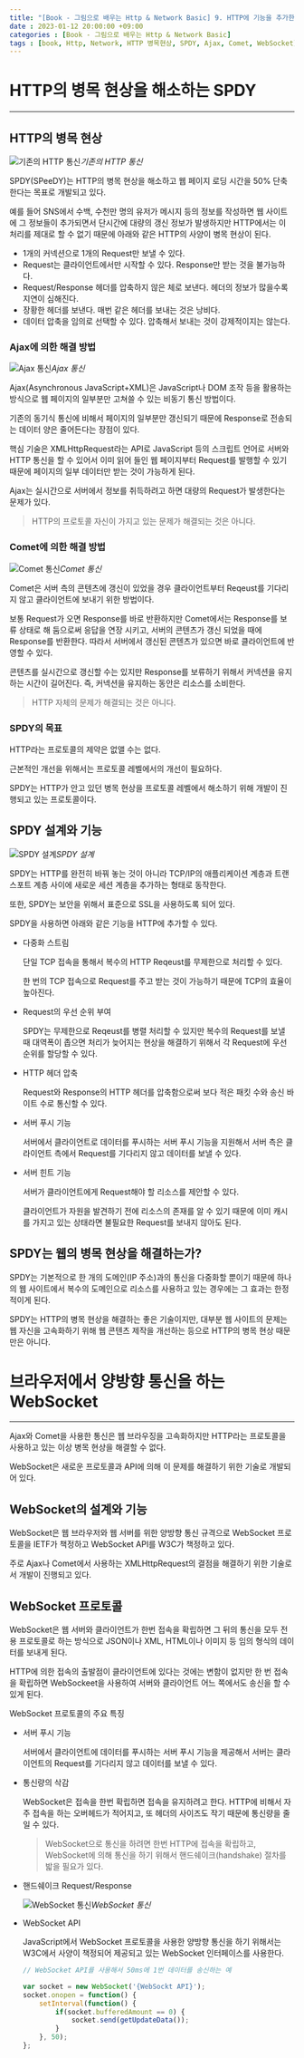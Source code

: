 ```yaml
---
title: "[Book - 그림으로 배우는 Http & Network Basic] 9. HTTP에 기능을 추가한 프로토콜"
date : 2023-01-12 20:00:00 +09:00
categories : [Book - 그림으로 배우는 Http & Network Basic]
tags : [book, Http, Network, HTTP 병목현상, SPDY, Ajax, Comet, WebSocket]
---
```


# HTTP의 병목 현상을 해소하는 SPDY

---

## HTTP의 병목 현상

![기존의 HTTP 통신](https://drive.google.com/thumbnail?id=1ZTZHiTm9TJQICKUoTprW10A73erJ-nKq&sz=w500)*기존의 HTTP 통신*

SPDY(SPeeDY)는 HTTP의 병목 현상을 해소하고 웹 페이지 로딩 시간을 50% 단축한다는 목표로 개발되고 있다.

예를 들어 SNS에서 수백, 수천만 명의 유저가 메시지 등의 정보를 작성하면 웹 사이트에 그 정보들이 추가되면서 단시간에 대량의 갱신 정보가 발생하지만 HTTP에서는 이 처리를 제대로 할 수 없기 때문에 아래와 같은 HTTP의 사양이 병목 현상이 된다.

- 1개의 커넥션으로 1개의 Request만 보낼 수 있다.
- Request는 클라이언트에서만 시작할 수 있다. Response만 받는 것을 불가능하다.
- Request/Response 헤더를 압축하지 않은 체로 보낸다. 헤더의 정보가 많을수록 지연이 심해진다.
- 장황한 헤더를 보낸다. 매번 같은 헤더를 보내는 것은 낭비다.
- 데이터 압축을 임의로 선택할 수 있다. 압축해서 보내는 것이 강제적이지는 않는다.

### Ajax에 의한 해결 방법

![Ajax 통신](https://drive.google.com/thumbnail?id=1QKTZGxQER_m2giSmRVws3P9RWJbPzDBZ&sz=w500)*Ajax 통신*

Ajax(Asynchronous JavaScript+XML)은 JavaScript나 DOM 조작 등을 활용하는 방식으로 웹 페이지의 일부분만 고쳐쓸 수 있는 비동기 통신 방법이다.

기존의 동기식 통신에 비해서 페이지의 일부분만 갱신되기 때문에 Response로 전송되는 데이터 양은 줄어든다는 장점이 있다.

핵심 기술은 XMLHttpRequest라는 API로 JavaScript 등의 스크립트 언어로 서버와 HTTP 통신을 할 수 있어서 이미 읽어 들인 웹 페이지부터 Request를 발행할 수 있기 때문에 페이지의 일부 데이터만 받는 것이 가능하게 된다.

Ajax는 실시간으로 서버에서 정보를 취득하려고 하면 대량의 Request가 발생한다는 문제가 있다.

> HTTP의 프로토콜 자신이 가지고 있는 문제가 해결되는 것은 아니다.

### Comet에 의한 해결 방법

![Comet 통신](https://drive.google.com/thumbnail?id=1xkmQjZPGDUiXPznCQOv2dwtVJw-Asgqf&sz=w500)*Comet 통신*

Comet은 서버 측의 콘텐츠에 갱신이 있었을 경우 클라이언트부터 Reqeust를 기다리지 않고 클라이언트에 보내기 위한 방법이다.

보통 Request가 오면 Response를 바로 반환하지만 Comet에서는 Response를 보류 상태로 해 둠으로써 응답을 연장 시키고, 서버의 콘텐츠가 갱신 되었을 때에 Response를 반환한다. 따라서 서버에서 갱신된 콘텐츠가 있으면 바로 클라이언트에 반영할 수 있다.

콘텐츠를 실시간으로 갱신할 수는 있지만 Response를 보류하기 위해서 커넥션을 유지하는 시간이 길어진다. 즉, 커넥션을 유지하는 동안은 리소스를 소비한다.

> HTTP 자체의 문제가 해결되는 것은 아니다.

### SPDY의 목표

HTTP라는 프로토콜의 제약은 없앨 수는 없다.

근본적인 개선을 위해서는 프로토콜 레벨에서의 개선이 필요하다.

SPDY는 HTTP가 안고 있던 병목 현상을 프로토콜 레벨에서 해소하기 위해 개발이 진행되고 있는 프로토콜이다.

## SPDY 설계와 기능

![SPDY 설계](https://drive.google.com/thumbnail?id=1d6FuJLDNHTcql4fF0wg0JCy_AHYZivFd&sz=w300)*SPDY 설계*

SPDY는 HTTP를 완전히 바꿔 놓는 것이 아니라 TCP/IP의 애플리케이션 계층과 트랜스포트 계층 사이에 새로운 세션 계층을 추가하는 형태로 동작한다.

또한, SPDY는 보안을 위해서 표준으로 SSL을 사용하도록 되어 있다.

SPDY을 사용하면 아래와 같은 기능을 HTTP에 추가할 수 있다.

- 다중화 스트림
    
    단일 TCP 접속을 통해서 복수의 HTTP Reqeust를 무제한으로 처리할 수 있다.
    
    한 번의 TCP 접속으로 Request를 주고 받는 것이 가능하기 때문에 TCP의 효율이 높아진다.
    
- Request의 우선 순위 부여
    
    SPDY는 무제한으로 Reqeust를 병렬 처리할 수 있지만 복수의 Request를 보낼 때 대역폭이 좁으면 처리가 늦어지는 현상을 해결하기 위해서 각 Request에 우선 순위를 할당할 수 있다.
    
- HTTP 헤더 압축
    
    Request와 Response의 HTTP 헤더를 압축함으로써 보다 적은 패킷 수와 송신 바이트 수로 통신할 수 있다.
    
- 서버 푸시 기능
    
    서버에서 클라이언트로 데이터를 푸시하는 서버 푸시 기능을 지원해서 서버 측은 클라이언트 측에서 Request를 기다리지 않고 데이터를 보낼 수 있다.
    
- 서버 힌트 기능
    
    서버가 클라이언트에게 Request해야 할 리소스를 제안할 수 있다.
    
    클라이언트가 자원을 발견하기 전에 리소스의 존재를 알 수 있기 때문에 이미 캐시를 가지고 있는 상태라면 불필요한 Request를 보내지 않아도 된다.
    

## SPDY는 웹의 병목 현상을 해결하는가?

SPDY는 기본적으로 한 개의 도메인(IP 주소)과의 통신을 다중화할  뿐이기 때문에 하나의 웹 사이트에서 복수의 도메인으로 리소스를 사용하고 있는 경우에는 그 효과는 한정적이게 된다.

SPDY는 HTTP의 병목 현상을 해결하는 좋은 기술이지만, 대부분 웹 사이트의 문제는 웹 자신을 고속화하기 위해 웹 콘텐츠 제작을 개선하는 등으로 HTTP의 병목 현상 때문만은 아니다. 

# 브라우저에서 양방향 통신을 하는 WebSocket

---

Ajax와 Comet을 사용한 통신은 웹 브라우징을 고속화하지만 HTTP라는 프로토콜을 사용하고 있는 이상 병목 현상을 해결할 수 없다.

WebSocket은 새로운 프로토콜과 API에 의해 이 문제를 해결하기 위한 기술로 개발되어 있다.

## WebSocket의 설계와 기능

WebSocket은 웹 브라우저와 웹 서버를 위한 양방향 통신 규격으로 WebSocket 프로토콜을 IETF가 책정하고 WebSocket API를 W3C가 책정하고 있다.

주로 Ajax나 Comet에서 사용하는 XMLHttpRequest의 결점을 해결하기 위한 기술로서 개발이 진행되고 있다.

## WebSocket 프로토콜

WebSocket은 웹 서버와 클라이언트가 한번 접속을 확립하면 그 뒤의 통신을 모두 전용 프로토콜로 하는 방식으로 JSON이나 XML, HTML이나 이미지 등 임의 형식의 데이터를 보내게 된다.

HTTP에 의한 접속의 출발점이 클라이언트에 있다는 것에는 변함이 없지만 한 번 접속을 확립하면 WebSockeet을 사용하여 서버와 클라이언트 어느 쪽에서도 송신을 할 수 있게 된다.

WebSocket 프로토콜의 주요 특징

- 서버 푸시 기능
    
    서버에서 클라이언트에 데이터를 푸시하는 서버 푸시 기능을 제공해서 서버는 클라이언트의 Request를 기다리지 않고 데이터를 보낼 수 있다.
    
- 통신량의 삭감
    
    WebSocket은 접속을 한번 확립하면 접속을 유지하려고 한다. HTTP에 비해서 자주 접속을 하는 오버헤드가 적어지고, 또 헤더의 사이즈도 작기 때문에 통신량을 줄일 수 있다.
    
    > WebSocket으로 통신을 하려면 한번 HTTP에 접속을 확립하고, WebSocket에 의해 통신을 하기 위해서 핸드쉐이크(handshake) 절차를 밟을 필요가 있다. 

- 핸드쉐이크 Request/Response
    
    ![WebSocket 통신](https://drive.google.com/thumbnail?id=1_BPIKxUa7jSpvkbiq_rcOESNHSvSUod9&sz=w500)*WebSocket 통신*
    

- WebSocket API
    
    JavaScript에서 WebSocket 프로토콜을 사용한 양방향 통신을 하기 위해서는 W3C에서 사양이 책정되어 제공되고 있는 WebSocket 인터페이스를 사용한다.
    
    ```javascript
    // WebSocket API를 사용해서 50ms에 1번 데이터를 송신하는 예
    
    var socket = new WebSocket('{WebSockt API}');
    socket.onopen = function() {
    	setInterval(function() {
    		if(socket.bufferedAmount == 0) {
    			socket.send(getUpdateData());
    		}
    	}, 50);
    };
    ```
